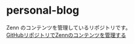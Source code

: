 # personal-blog

Zenn のコンテンツを管理しているリポジトリです。  
[GitHubリポジトリでZennのコンテンツを管理する](https://zenn.dev/zenn/articles/connect-to-github)

